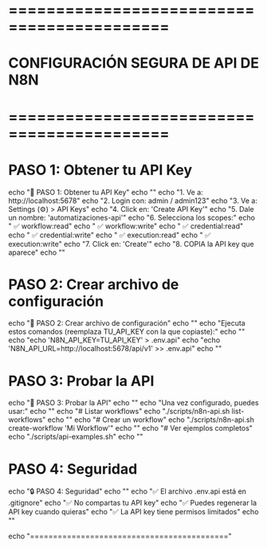 # ===========================================
# CONFIGURACIÓN SEGURA DE API DE N8N
# ===========================================

# PASO 1: Obtener tu API Key
echo "🔑 PASO 1: Obtener tu API Key"
echo ""
echo "1. Ve a: http://localhost:5678"
echo "2. Login con: admin / admin123"
echo "3. Ve a: Settings (⚙️) > API Keys"
echo "4. Click en: 'Create API Key'"
echo "5. Dale un nombre: 'automatizaciones-api'"
echo "6. Selecciona los scopes:"
echo "   ✅ workflow:read"
echo "   ✅ workflow:write"
echo "   ✅ credential:read"
echo "   ✅ credential:write"
echo "   ✅ execution:read"
echo "   ✅ execution:write"
echo "7. Click en: 'Create'"
echo "8. COPIA la API key que aparece"
echo ""

# PASO 2: Crear archivo de configuración
echo "📝 PASO 2: Crear archivo de configuración"
echo ""
echo "Ejecuta estos comandos (reemplaza TU_API_KEY con la que copiaste):"
echo ""
echo "echo 'N8N_API_KEY=TU_API_KEY' > .env.api"
echo "echo 'N8N_API_URL=http://localhost:5678/api/v1' >> .env.api"
echo ""

# PASO 3: Probar la API
echo "🧪 PASO 3: Probar la API"
echo ""
echo "Una vez configurado, puedes usar:"
echo ""
echo "# Listar workflows"
echo "./scripts/n8n-api.sh list-workflows"
echo ""
echo "# Crear un workflow"
echo "./scripts/n8n-api.sh create-workflow 'Mi Workflow'"
echo ""
echo "# Ver ejemplos completos"
echo "./scripts/api-examples.sh"
echo ""

# PASO 4: Seguridad
echo "🔒 PASO 4: Seguridad"
echo ""
echo "✅ El archivo .env.api está en .gitignore"
echo "✅ No compartas tu API key"
echo "✅ Puedes regenerar la API key cuando quieras"
echo "✅ La API key tiene permisos limitados"
echo ""

echo "==========================================="
